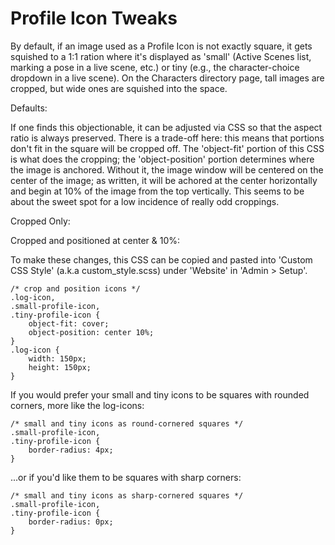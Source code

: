 # Profile Icon Tweaks

By default, if an image used as a Profile Icon is not exactly square, it gets squished to a 1:1 ration where it's displayed as 'small' (Active Scenes list, marking a pose in a live scene, etc.) or tiny (e.g., the character-choice dropdown in a live scene). On the Characters directory page, tall images are cropped, but wide ones are squished into the space.

Defaults:


If one finds this objectionable, it can be adjusted via CSS so that the aspect ratio is always preserved. There is a trade-off here: this means that portions don't fit in the square will be cropped off. The 'object-fit' portion of this CSS is what does the cropping; the 'object-position' portion determines where the image is anchored. Without it, the image window will be centered on the center of the image; as written, it will be achored at the center horizontally and begin at 10% of the image from the top vertically. This seems to be about the sweet spot for a low incidence of really odd croppings.

Cropped Only:


Cropped and positioned at center & 10%:



To make these changes, this CSS can be copied and pasted into 'Custom CSS Style' (a.k.a custom_style.scss) under 'Website' in 'Admin > Setup'.

    /* crop and position icons */
    .log-icon,
    .small-profile-icon,
    .tiny-profile-icon {
        object-fit: cover;
        object-position: center 10%;
    }
    .log-icon {
        width: 150px;
        height: 150px;
    }

If you would prefer your small and tiny icons to be squares with rounded corners, more like the log-icons:

    /* small and tiny icons as round-cornered squares */
    .small-profile-icon,
    .tiny-profile-icon {
        border-radius: 4px;
    }
    
...or if you'd like them to be squares with sharp corners:

    /* small and tiny icons as sharp-cornered squares */
    .small-profile-icon,
    .tiny-profile-icon {
        border-radius: 0px;
    }
